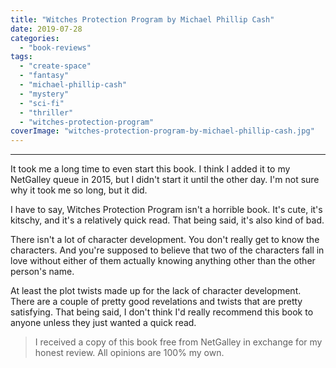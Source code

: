 ```yaml
---
title: "Witches Protection Program by Michael Phillip Cash"
date: 2019-07-28
categories: 
  - "book-reviews"
tags: 
  - "create-space"
  - "fantasy"
  - "michael-phillip-cash"
  - "mystery"
  - "sci-fi"
  - "thriller"
  - "witches-protection-program"
coverImage: "witches-protection-program-by-michael-phillip-cash.jpg"
---
```


* * *

It took me a long time to even start this book. I think I added it to my NetGalley queue in 2015, but I didn't start it until the other day. I'm not sure why it took me so long, but it did.

I have to say, Witches Protection Program isn't a horrible book. It's cute, it's kitschy, and it's a relatively quick read. That being said, it's also kind of bad.

There isn't a lot of character development. You don't really get to know the characters. And you're supposed to believe that two of the characters fall in love without either of them actually knowing anything other than the other person's name.

At least the plot twists made up for the lack of character development. There are a couple of pretty good revelations and twists that are pretty satisfying. That being said, I don't think I'd really recommend this book to anyone unless they just wanted a quick read.

> I received a copy of this book free from NetGalley in exchange for my honest review. All opinions are 100% my own.
